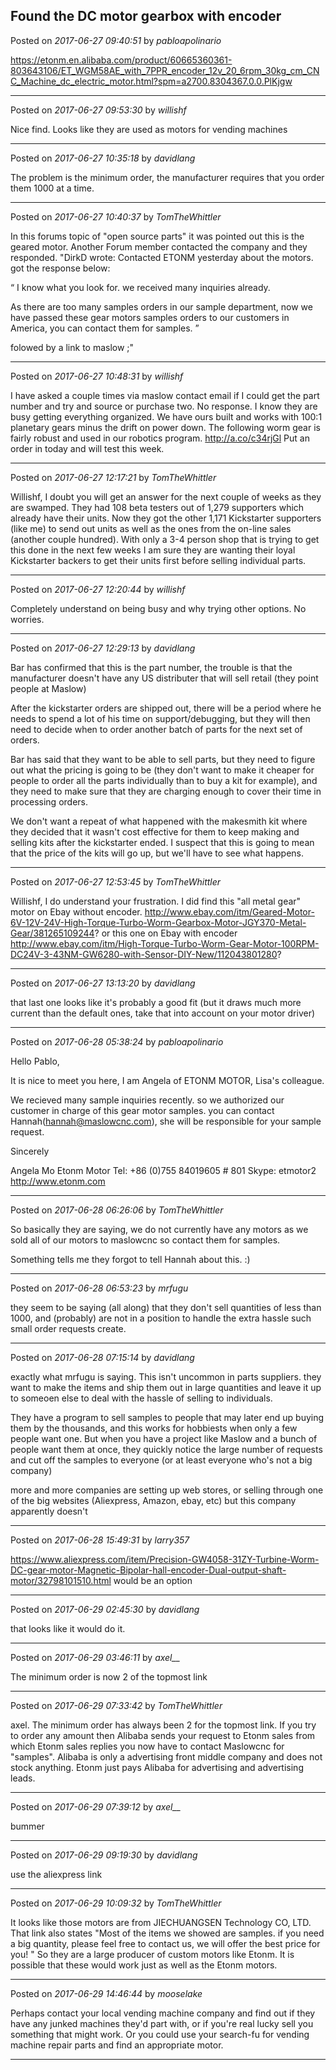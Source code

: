 ## Found the DC motor gearbox with encoder
Posted on *2017-06-27 09:40:51* by *pabloapolinario*

https://etonm.en.alibaba.com/product/60665360361-803643106/ET_WGM58AE_with_7PPR_encoder_12v_20_6rpm_30kg_cm_CNC_Machine_dc_electric_motor.html?spm=a2700.8304367.0.0.PlKjgw

---

Posted on *2017-06-27 09:53:30* by *willishf*

Nice find. Looks like they are used as motors for vending machines

---

Posted on *2017-06-27 10:35:18* by *davidlang*

The problem is the minimum order, the manufacturer requires that you order them 1000 at a time.

---

Posted on *2017-06-27 10:40:37* by *TomTheWhittler*

In this forums topic of "open source parts" it was pointed out this is the geared motor.
Another Forum member contacted the company and they responded.
"DirkD wrote:
Contacted ETONM yesterday about the motors. got the response below:

“ I know what you look for. we received many inquiries already.

As there are too many samples orders in our sample department, now we have passed these gear motors samples orders to our customers in America, you can contact them for samples. ”

folowed by a link to maslow ;"

---

Posted on *2017-06-27 10:48:31* by *willishf*

I have asked a couple times via maslow contact email if I could get the part number and try and source or purchase two. No response. I know they are busy  getting everything organized. We have ours built and works with 100:1 planetary gears minus the drift on power down. The following worm gear is fairly robust and used in our robotics program. http://a.co/c34rjGl Put an order in today and will test this week.

---

Posted on *2017-06-27 12:17:21* by *TomTheWhittler*

Willishf,
I doubt you will get an answer for the next couple of weeks as they are swamped. They had 108 beta testers out of 1,279 supporters which already have their units. Now they got the other  1,171 Kickstarter supporters (like me) to send out units as well as the ones from the on-line sales (another couple hundred). With only a 3-4 person shop that is trying to get this done in the next few weeks I am sure they are wanting their loyal Kickstarter backers to get their units first before selling individual parts.

---

Posted on *2017-06-27 12:20:44* by *willishf*

Completely understand on being busy and why trying other options. No worries.

---

Posted on *2017-06-27 12:29:13* by *davidlang*

Bar has confirmed that this is the part number, the trouble is that the manufacturer doesn't have any US distributer that will sell retail (they point people at Maslow)

After the kickstarter orders are shipped out, there will be a period where he needs to spend a lot of his time on support/debugging, but they will then need to decide when to order another batch of parts for the next set of orders.

Bar has said that they want to be able to sell parts, but they need to figure out what the pricing is going to be (they don't want to make it cheaper for people to order all the parts individually than to buy a kit for example), and they need to make sure that they are charging enough to cover their time in processing orders.

We don't want a repeat of what happened with the makesmith kit where they decided that it wasn't cost effective for them to keep making and selling kits after the kickstarter ended. I suspect that this is going to mean that the price of the kits will go up, but we'll have to see what happens.

---

Posted on *2017-06-27 12:53:45* by *TomTheWhittler*

Willishf,
I do understand your frustration.
I did find this "all metal gear" motor on Ebay without encoder.
http://www.ebay.com/itm/Geared-Motor-6V-12V-24V-High-Torque-Turbo-Worm-Gearbox-Motor-JGY370-Metal-Gear/381265109244?
or this one on Ebay with encoder
http://www.ebay.com/itm/High-Torque-Turbo-Worm-Gear-Motor-100RPM-DC24V-3-43NM-GW6280-with-Sensor-DIY-New/112043801280?

---

Posted on *2017-06-27 13:13:20* by *davidlang*

that last one looks like it's probably a good fit (but it draws much more current than the default ones, take that into account on your motor driver)

---

Posted on *2017-06-28 05:38:24* by *pabloapolinario*

Hello Pablo,
 
It is nice to meet you here, I am Angela of ETONM MOTOR, Lisa's colleague. 
 
We recieved many sample inquiries recently. so we authorized our customer in charge of this gear motor samples. you can contact Hannah(hannah@maslowcnc.com), she will be responsible for your sample request. 
 
Sincerely
 
Angela Mo
Etonm Motor
Tel: +86 (0)755 84019605 # 801
Skype: etmotor2
http://www.etonm.com

---

Posted on *2017-06-28 06:26:06* by *TomTheWhittler*

So basically they are saying, we do not currently have any motors as we sold all of our motors to maslowcnc so contact them for samples.

 Something tells me they forgot to tell Hannah about this. :)

---

Posted on *2017-06-28 06:53:23* by *mrfugu*

they seem to be saying (all along) that they don't sell quantities of less than 1000, and (probably) are not in a position to handle the extra hassle such small order requests create.

---

Posted on *2017-06-28 07:15:14* by *davidlang*

exactly what mrfugu is saying. This isn't uncommon in parts suppliers. they want to make the items and ship them out in large quantities and leave it up to someoen else to deal with the hassle of selling to individuals.

They have a program to sell samples to people that may later end up buying them by the thousands, and this works for hobbiests when only a few people want one. But when you have a project like Maslow and a bunch of people want them at once, they quickly notice the large number of requests and cut off the samples to everyone (or at least everyone who's not a big company)

more and more companies are setting up web stores, or selling through one of the big websites (Aliexpress, Amazon, ebay, etc) but this company apparently doesn't

---

Posted on *2017-06-28 15:49:31* by *larry357*

https://www.aliexpress.com/item/Precision-GW4058-31ZY-Turbine-Worm-DC-gear-motor-Magnetic-Bipolar-hall-encoder-Dual-output-shaft-motor/32798101510.html would be an option

---

Posted on *2017-06-29 02:45:30* by *davidlang*

that looks like it would do it.

---

Posted on *2017-06-29 03:46:11* by *axel__*

The minimum order is now 2 of the topmost link

---

Posted on *2017-06-29 07:33:42* by *TomTheWhittler*

axel.
The minimum order has always been 2 for the topmost link. If you try to order any amount then Alibaba sends your request to Etonm sales from which Etonm sales replies you now have to contact Maslowcnc for "samples".  Alibaba is only a advertising front middle company  and does not stock anything. Etonm just pays Alibaba for advertising and advertising leads.

---

Posted on *2017-06-29 07:39:12* by *axel__*

bummer

---

Posted on *2017-06-29 09:19:30* by *davidlang*

use the aliexpress link

---

Posted on *2017-06-29 10:09:32* by *TomTheWhittler*

It looks like those motors are from JIECHUANGSEN Technology CO, LTD.
That link also states "Most of the items we showed are samples.
if you need a big quantity, please feel free to contact us, we will offer the best price for you! "
So they are a large producer of custom motors like Etonm.
It is possible that these would work just as well as the Etonm motors.

---

Posted on *2017-06-29 14:46:44* by *mooselake*

Perhaps contact your local vending machine company and find out if they have any junked machines they'd part with, or if you're real lucky sell you something that might work.  Or you could use your search-fu for vending machine repair parts and find an appropriate motor.

---

